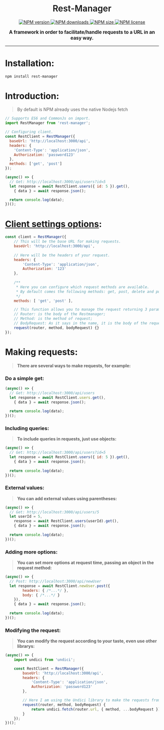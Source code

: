 <div align="center">
    <h1 style="font-weight: 600">Rest-Manager</h1>
    <div>
        <a href="https://www.npmjs.com/package/rest-manager">
            <img src="https://img.shields.io/npm/v/rest-manager?style=flat-square&maxAge=3600" alt="NPM version" />
        </a>
        <a href="https://www.npmjs.com/package/rest-manager">
            <img src="https://img.shields.io/npm/dt/rest-manager?style=flat-square&maxAge=3600" alt="NPM downloads" />
        </a>
        <a href="https://www.npmjs.com/package/rest-manager">
            <img src="https://img.shields.io/github/languages/code-size/isBucky/Rest-Manager?style=flat-square&maxAge=3600" alt="NPM size" />
        </a>
        <a href="https://www.npmjs.com/package/rest-manager">
            <img src="https://img.shields.io/npm/l/rest-manager?style=flat-square&maxAge=3600" alt="NPM license" />
        </a>
    </div>
    <p style="font-size: 1.1em"><strong>A framework in order to facilitate/handle requests to a URL in an easy way.</strong></p>
</div>

---

# Installation:
~~~sh
npm install rest-manager
~~~

# Introduction:
> By default is NPM already uses the native Nodejs fetch
~~~javascript
// Supports ES6 and CommonJs on import.
import RestManager from 'rest-manager';

// Configuring client.
const RestClient = RestManager({
  baseUrl: 'http://localhost:3000/api',
  headers: {
    'Content-Type': 'application/json',
    Authorization: 'password123'
  },
  methods: ['get', 'post']
});

(async() => {
  // Get: http://localhost:3000/api/users?id=5
  let response = await RestClient.users({ id: 5 }).get(),
    { data } = await response.json();

  return console.log(data);
})();
~~~

# [Client settings options](./index.ts#L105):
~~~javascript
const client = RestManager({
    // This will be the base URL for making requests.
    baseUrl: 'http://localhost:3000/api',
    
    // Here will be the headers of your request.
    headers: {
        'Content-Type': 'application/json',
        Authorization: '123'
    },
    
    /**
     * Here you can configure which request methods are available.
     * By default comes the following methods: get, post, delete and put.
     */
    methods: [ 'get', 'post' ],

    // This function allows you to manage the request returning 3 parameters, being:
    // Router: is the body of the Restmanager;
    // Method: is the method of request;
    // BodyRequest: As it says in the name, it is the body of the request.
    request(router, method, bodyRequest) {}
});
~~~

# Making requests:
> **There are several ways to make requests, for example:**

### Do a simple get:
~~~javascript
(async() => {
  // Get: http://localhost:3000/api/users
  let response = await RestClient.users.get(),
    { data } = await response.json();
  
  return console.log(data);
})();
~~~

### Including queries:
> **To include queries in requests, just use objects:**

~~~javascript
(async() => {
  // Get: http://localhost:3000/api/users?id=5
  let response = await RestClient.users({ id: 5 }).get(),
    { data } = await response.json();
  
  return console.log(data);
})();
~~~

### External values:
> **You can add external values using parentheses:**

~~~javascript
(async() => {
  // Get: http://localhost:3000/api/users/5
  let userId = 5,
    response = await RestClient.users(userId).get(),
    { data } = await response.json();
    
  return console.log(data);
})();
~~~

### Adding more options:
> **You can set more options at request time, passing an object in the request method:**

~~~javascript
(async() => {
  // Post: http://localhost:3000/api/newUser
  let response = await RestClient.newUser.post({
        headers: { /*...*/ },
        body: { /*...*/ }
    }),
    { data } = await response.json();
  
  return console.log(data);
})();
~~~

### Modifying the request:
> **You can modify the request according to your taste, even use other librarys:**

~~~javascript
(async() => {
    import undici from 'undici';

    const RestClient = RestManager({
        baseUrl: 'http://localhost:3000/api',
        headers: {
            'Content-Type': 'application/json',
            Authorization: 'password123'
        },

        // Here I am using the Undici library to make the requests from this client
        request(router, method, bodyRequest) {
            return undici.fetch(router.url, { method, ...bodyRequest });
        }
    });
})();
~~~